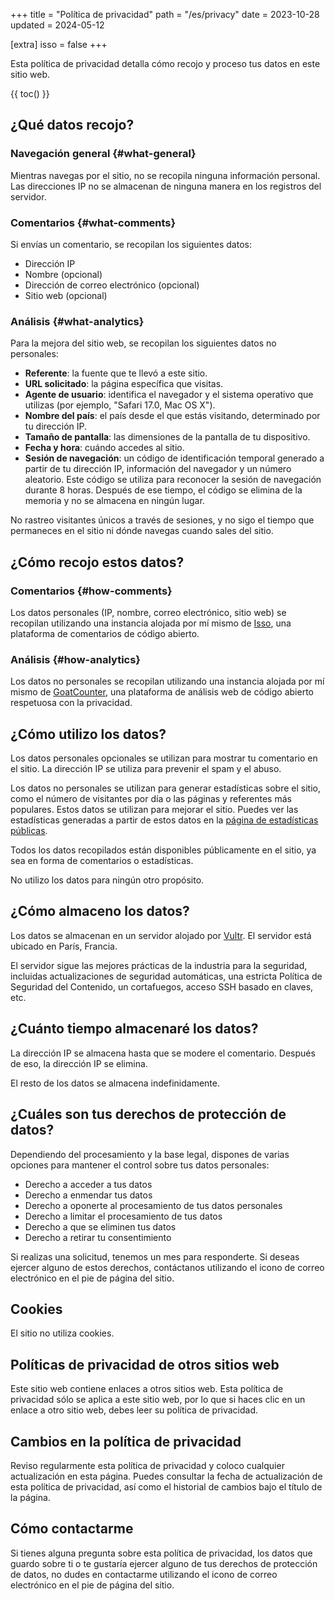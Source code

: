 +++
title = "Política de privacidad"
path = "/es/privacy"
date = 2023-10-28
updated = 2024-05-12

[extra]
isso = false
+++

Esta política de privacidad detalla cómo recojo y proceso tus datos en este sitio web.

{{ toc() }}

## ¿Qué datos recojo?

### Navegación general {#what-general}

Mientras navegas por el sitio, no se recopila ninguna información personal. Las direcciones IP no se almacenan de ninguna manera en los registros del servidor.

### Comentarios {#what-comments}

Si envías un comentario, se recopilan los siguientes datos:

- Dirección IP
- Nombre (opcional)
- Dirección de correo electrónico (opcional)
- Sitio web (opcional)

### Análisis {#what-analytics}

Para la mejora del sitio web, se recopilan los siguientes datos no personales:

- **Referente**: la fuente que te llevó a este sitio.
- **URL solicitado**: la página específica que visitas.
- **Agente de usuario**: identifica el navegador y el sistema operativo que utilizas (por ejemplo, "Safari 17.0, Mac OS X").
- **Nombre del país**: el país desde el que estás visitando, determinado por tu dirección IP.
- **Tamaño de pantalla**: las dimensiones de la pantalla de tu dispositivo.
- **Fecha y hora**: cuándo accedes al sitio.
- **Sesión de navegación**: un código de identificación temporal generado a partir de tu dirección IP, información del navegador y un número aleatorio. Este código se utiliza para reconocer la sesión de navegación durante 8 horas. Después de ese tiempo, el código se elimina de la memoria y no se almacena en ningún lugar.

No rastreo visitantes únicos a través de sesiones, y no sigo el tiempo que permaneces en el sitio ni dónde navegas cuando sales del sitio.

## ¿Cómo recojo estos datos?

### Comentarios {#how-comments}

Los datos personales (IP, nombre, correo electrónico, sitio web) se recopilan utilizando una instancia alojada por mí mismo de [Isso](https://isso-comments.de/), una plataforma de comentarios de código abierto.

### Análisis {#how-analytics}

Los datos no personales se recopilan utilizando una instancia alojada por mí mismo de [GoatCounter](https://www.goatcounter.com/), una plataforma de análisis web de código abierto respetuosa con la privacidad.

## ¿Cómo utilizo los datos?

Los datos personales opcionales se utilizan para mostrar tu comentario en el sitio. La dirección IP se utiliza para prevenir el spam y el abuso.

Los datos no personales se utilizan para generar estadísticas sobre el sitio, como el número de visitantes por día o las páginas y referentes más populares. Estos datos se utilizan para mejorar el sitio. Puedes ver las estadísticas generadas a partir de estos datos en la [página de estadísticas públicas](https://stats.osc.garden/).

Todos los datos recopilados están disponibles públicamente en el sitio, ya sea en forma de comentarios o estadísticas.

No utilizo los datos para ningún otro propósito.

## ¿Cómo almaceno los datos?

Los datos se almacenan en un servidor alojado por [Vultr](https://www.vultr.com/). El servidor está ubicado en París, Francia.


El servidor sigue las mejores prácticas de la industria para la seguridad, incluidas actualizaciones de seguridad automáticas, una estricta Política de Seguridad del Contenido, un cortafuegos, acceso SSH basado en claves, etc.

## ¿Cuánto tiempo almacenaré los datos?

La dirección IP se almacena hasta que se modere el comentario. Después de eso, la dirección IP se elimina.

El resto de los datos se almacena indefinidamente.

## ¿Cuáles son tus derechos de protección de datos?

Dependiendo del procesamiento y la base legal, dispones de varias opciones para mantener el control sobre tus datos personales:

- Derecho a acceder a tus datos
- Derecho a enmendar tus datos
- Derecho a oponerte al procesamiento de tus datos personales
- Derecho a limitar el procesamiento de tus datos
- Derecho a que se eliminen tus datos
- Derecho a retirar tu consentimiento

Si realizas una solicitud, tenemos un mes para responderte. Si deseas ejercer alguno de estos derechos, contáctanos utilizando el icono de correo electrónico en el pie de página del sitio.

## Cookies

El sitio no utiliza cookies.

## Políticas de privacidad de otros sitios web

Este sitio web contiene enlaces a otros sitios web. Esta política de privacidad sólo se aplica a este sitio web, por lo que si haces clic en un enlace a otro sitio web, debes leer su política de privacidad.

## Cambios en la política de privacidad

Reviso regularmente esta política de privacidad y coloco cualquier actualización en esta página. Puedes consultar la fecha de actualización de esta política de privacidad, así como el historial de cambios bajo el título de la página.

## Cómo contactarme

Si tienes alguna pregunta sobre esta política de privacidad, los datos que guardo sobre ti o te gustaría ejercer alguno de tus derechos de protección de datos, no dudes en contactarme utilizando el icono de correo electrónico en el pie de página del sitio.
